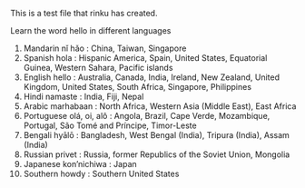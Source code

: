 This is a test file that rinku has created.

Learn the word hello in different languages

1.	Mandarin	nǐ hǎo :	China, Taiwan, Singapore
2.	Spanish	hola	: Hispanic America, Spain, United States, Equatorial Guinea, Western Sahara, Pacific islands
3.	English	hello :	Australia, Canada, India, Ireland, New Zealand, United Kingdom, United States, South Africa, Singapore, Philippines
4.	Hindi	namaste : India, Fiji, Nepal
5.	Arabic	marhabaan : North Africa, Western Asia (Middle East), East Africa
6.	Portuguese	olá, oi, alô	: Angola, Brazil, Cape Verde, Mozambique, Portugal, São Tomé and Príncipe, Timor-Leste
7.	Bengali	hyālō	: Bangladesh, West Bengal (India), Tripura (India), Assam (India)
8.	Russian	privet	: Russia, former Republics of the Soviet Union, Mongolia
9.	Japanese kon’nichiwa : Japan
10. Southern howdy : Southern United States
